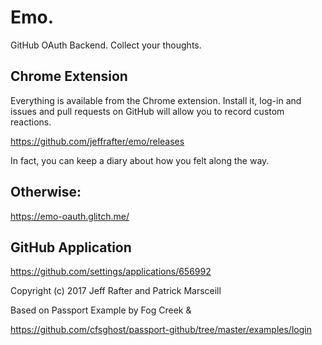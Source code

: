 Emo. 
====

GitHub OAuth Backend. Collect your thoughts.

## Chrome Extension

Everything is available from the Chrome extension. Install it, log-in and 
issues and pull requests on GitHub will allow you to record custom reactions.

https://github.com/jeffrafter/emo/releases

In fact, you can keep a diary about how you felt along the way. 

## Otherwise:

https://emo-oauth.glitch.me/

## GitHub Application

https://github.com/settings/applications/656992





Copyright (c) 2017 Jeff Rafter and Patrick Marsceill 

Based on Passport Example by Fog Creek & 

https://github.com/cfsghost/passport-github/tree/master/examples/login
